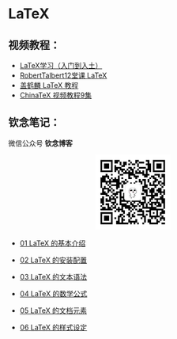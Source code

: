 # LaTeX

## 视频教程：

- [LaTeX学习（入门到入土）](https://www.bilibili.com/video/av88865956)
- [RobertTalbert12堂课 LaTeX](https://www.bilibili.com/video/av90049360)
- [盖鹤麟 LaTeX 教程](https://www.bilibili.com/video/av90045496)
- [ChinaTeX 视频教程9集](https://www.bilibili.com/video/av90051843)

## 钦念笔记：

微信公众号 **钦念博客**

<div align=center>
<img src="https://raw.githubusercontent.com/qinnian/FigureBed/master/20200222100924.jpg" width="30%" height="30%">
</div>


- [01 LaTeX 的基本介绍](https://github.com/qinnian/LaTeX/blob/master/%E3%80%90LaTeX%E3%80%91%E9%92%A6%E5%BF%B5%E5%8D%9A%E5%AE%A2/01%20LaTeX%20%E7%9A%84%E5%9F%BA%E6%9C%AC%E4%BB%8B%E7%BB%8D.md)
  
- [02 LaTeX 的安装配置](https://github.com/qinnian/LaTeX/blob/master/%E3%80%90LaTeX%E3%80%91%E9%92%A6%E5%BF%B5%E5%8D%9A%E5%AE%A2/02%20LaTeX%20%E7%9A%84%E5%AE%89%E8%A3%85%E9%85%8D%E7%BD%AE.md)
- [03 LaTeX 的文本语法](https://mp.weixin.qq.com/s/gF_5d-BrE-DjCIkclvIWQA)
  
- [04 LaTeX 的数学公式](https://mp.weixin.qq.com/s/MT6X76R6vKN-V7GTHnUGFw)

- [05 LaTeX 的文档元素](https://github.com/qinnian/LaTeX/blob/master/%E3%80%90LaTeX%E3%80%91%E9%92%A6%E5%BF%B5%E5%8D%9A%E5%AE%A2/05%20LaTeX%20%E7%9A%84%E6%96%87%E6%A1%A3%E5%85%83%E7%B4%A0.md)

- [06 LaTeX 的样式设定](https://github.com/qinnian/LaTeX/blob/master/%E3%80%90LaTeX%E3%80%91%E9%92%A6%E5%BF%B5%E5%8D%9A%E5%AE%A2/06%20LaTeX%20%E7%9A%84%E6%A0%B7%E5%BC%8F%E8%AE%BE%E5%AE%9A.md)


